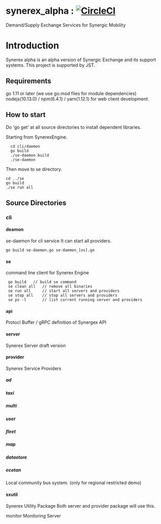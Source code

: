 # synerex_alpha : [![CircleCI](https://circleci.com/gh/synerex/synerex_alpha/tree/master.svg?style=shield)](https://circleci.com/gh/synerex/synerex_alpha/tree/master)
Demand/Supply Exchange Services for Synergic Mobility

# Introduction
Synerex alpha is an alpha version of Synergic Exchange and its support systems.
This project is supported by JST.

## Requirements
go 1.11 or later (we use go.mod files for module dependencies)
nodejs(10.13.0) / npm(6.4.1) / yarn(1.12.1) for web client development.

## How to start
Do 'go get' at all source directories to install dependent libraries.

Starting from SynerexEngine.
```
  cd cli/daemon
  go build
  ./se-daemon build
  ./se-daemon
```

Then move to se directory.
```
cd ../se
go build
./se run all
```

## Source Directories

### cli
#### deamon
 se-daemon for cli service
  It can start all providers.
 ```
 go build se-daemon.go se-daemon_[os].go
 ```


#### se
 command line client for Synerex Engine
```
 go build   // build se command
 se clean all   // remove all binaries
 se run all     // start all servers and providers
 se stop all    // stop all servers and providers
 se ps -l       // list current running server and providers
```

#### api

Protocl Buffer / gRPC definition of Synergex API

#### server

Synerex Server draft version

#### provider

Synerex Service Providers

#####    ad

#####    taxi

#####    multi

#####    user

#####    fleet

#####    map

#####    datastore

#####    ecotan
  Local community bus system. (only for regional restricted demo)
  

#### sxutil

Synerex Utility Package Both server and provider package will
use this.

monitor Monitoring Server

